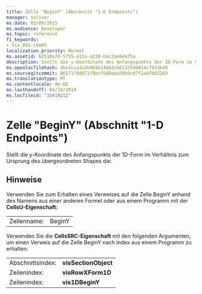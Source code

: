 ```yaml
---
title: Zelle "BeginY" (Abschnitt "1-D Endpoints")
manager: soliver
ms.date: 03/09/2015
ms.audience: Developer
ms.topic: reference
f1_keywords:
- Vis_DSS.chm95
localization_priority: Normal
ms.assetid: b2518a70-5755-a15a-a238-bac2ae64a75a
description: Stellt die y-Koordinate des Anfangspunkts der 1D-Form im Verhältnis zum Ursprung des übergeordneten Shapes dar.
ms.openlocfilehash: dbe1cca3a3b969b14b62cb613359d014c7933bd9
ms.sourcegitcommit: 8657170d071f9bcf680aba50b9c07f2a4fb82283
ms.translationtype: MT
ms.contentlocale: de-DE
ms.lasthandoff: 04/28/2019
ms.locfileid: "33419212"
---
```

# <a name="beginy-cell-1-d-endpoints-section"></a>Zelle "BeginY" (Abschnitt "1-D Endpoints")

Stellt  die y-Koordinate des Anfangspunkts der 1D-Form im Verhältnis zum Ursprung des übergeordneten Shapes dar. 
  
## <a name="remarks"></a>Hinweise

Verwenden Sie zum Erhalten eines Verweises auf die Zelle BeginY anhand des Namens aus einer anderen Formel oder aus einem Programm mit der **CellsU-Eigenschaft:** 
  
|||
|:-----|:-----|
| Zellenname:  <br/> | BeginY  <br/> |
   
Verwenden Sie die **CellsSRC-Eigenschaft** mit den folgenden Argumenten, um einen Verweis auf die Zelle BeginY nach Index aus einem Programm zu erhalten: 
  
|||
|:-----|:-----|
| Abschnittsindex:  <br/> |**visSectionObject** <br/> |
| Zeilenindex:  <br/> |**visRowXForm1D** <br/> |
| Zeilenindex:  <br/> |**vis1DBeginY** <br/> |
   


